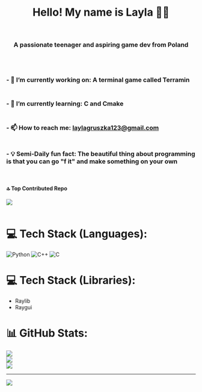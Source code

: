 <h1 align="center">Hello! My name is Layla 🏳️‍⚧️</h1><br>
<h3 align="center">A passionate teenager and aspiring game dev from Poland</h3>
<br><br>

### - 🤖 I’m currently working on: **A terminal game called Terramin**<br><br>
### - 📖 I’m currently learning: **C and Cmake**<br><br>
### - 📫 How to reach me: **laylagruszka123@gmail.com**<br><br>
### - 💡 Semi-Daily fun fact: **The beautiful thing about programming is that you can go "f it" and make something on your own**
<br>

#### 🔝 Top Contributed Repo
![](https://github-contributor-stats.vercel.app/api?username=LaylaTheLis&limit=5&theme=dark&combine_all_yearly_contributions=true)
<br><br>

# 💻 Tech Stack (Languages):
![Python](https://img.shields.io/badge/python-3670A0?style=for-the-badge&logo=python&logoColor=ffdd54)
![C++](https://img.shields.io/badge/c++-%2300599C.svg?style=for-the-badge&logo=c%2B%2B&logoColor=white)
![C](https://img.shields.io/badge/c-%2300599C.svg?style=for-the-badge&logo=c&logoColor=white) 
# 💻 Tech Stack (Libraries):
  - Raylib
  - Raygui

# 📊 GitHub Stats:
![](https://github-readme-stats.vercel.app/api/top-langs/?username=LaylaTheLis&theme=dark&hide_border=false&include_all_commits=false&count_private=false&layout=compact)<br>
![](https://github-readme-stats.vercel.app/api?username=LaylaTheLis&theme=dark&hide_border=false&include_all_commits=false&count_private=false)<br/>
![](https://github-readme-streak-stats.herokuapp.com/?user=LaylaTheLis&theme=dark&hide_border=false)

---
[![](https://visitcount.itsvg.in/api?id=LaylaTheLis&icon=0&color=0)](https://visitcount.itsvg.in)

<!-- Proudly created with GPRM ( https://gprm.itsvg.in ) -->
